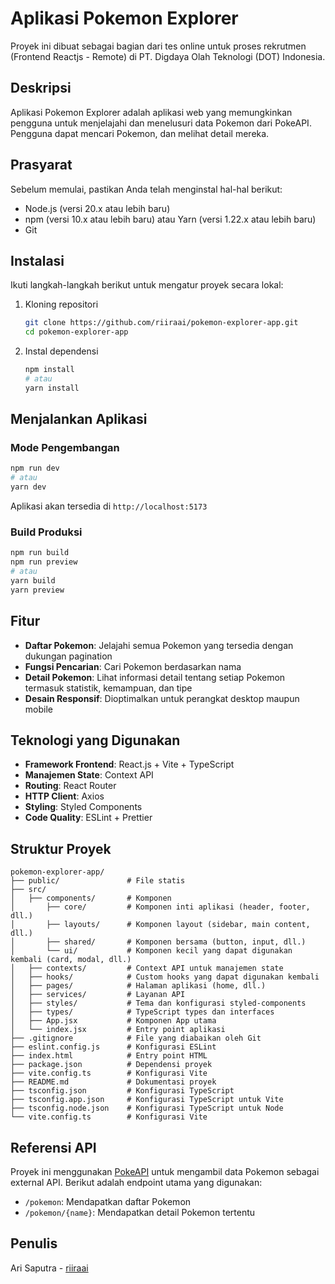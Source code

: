 # Aplikasi Pokemon Explorer

Proyek ini dibuat sebagai bagian dari tes online untuk proses rekrutmen (Frontend Reactjs - Remote) di PT. Digdaya Olah Teknologi (DOT) Indonesia.

## Deskripsi

Aplikasi Pokemon Explorer adalah aplikasi web yang memungkinkan pengguna untuk menjelajahi dan menelusuri data Pokemon dari PokeAPI. Pengguna dapat mencari Pokemon, dan melihat detail mereka.

## Prasyarat

Sebelum memulai, pastikan Anda telah menginstal hal-hal berikut:

-   Node.js (versi 20.x atau lebih baru)
-   npm (versi 10.x atau lebih baru) atau Yarn (versi 1.22.x atau lebih baru)
-   Git

## Instalasi

Ikuti langkah-langkah berikut untuk mengatur proyek secara lokal:

1. Kloning repositori

    ```bash
    git clone https://github.com/riiraai/pokemon-explorer-app.git
    cd pokemon-explorer-app
    ```

2. Instal dependensi
    ```bash
    npm install
    # atau
    yarn install
    ```

## Menjalankan Aplikasi

### Mode Pengembangan

```bash
npm run dev
# atau
yarn dev
```

Aplikasi akan tersedia di `http://localhost:5173`

### Build Produksi

```bash
npm run build
npm run preview
# atau
yarn build
yarn preview
```

## Fitur

-   **Daftar Pokemon**: Jelajahi semua Pokemon yang tersedia dengan dukungan pagination
-   **Fungsi Pencarian**: Cari Pokemon berdasarkan nama
-   **Detail Pokemon**: Lihat informasi detail tentang setiap Pokemon termasuk statistik, kemampuan, dan tipe
-   **Desain Responsif**: Dioptimalkan untuk perangkat desktop maupun mobile

## Teknologi yang Digunakan

-   **Framework Frontend**: React.js + Vite + TypeScript
-   **Manajemen State**: Context API
-   **Routing**: React Router
-   **HTTP Client**: Axios
-   **Styling**: Styled Components
-   **Code Quality**: ESLint + Prettier

## Struktur Proyek

```
pokemon-explorer-app/
├── public/               # File statis
├── src/
│   ├── components/       # Komponen
│       ├── core/         # Komponen inti aplikasi (header, footer, dll.)
│       ├── layouts/      # Komponen layout (sidebar, main content, dll.)
│       ├── shared/       # Komponen bersama (button, input, dll.)
│       └── ui/           # Komponen kecil yang dapat digunakan kembali (card, modal, dll.)
│   ├── contexts/         # Context API untuk manajemen state
│   ├── hooks/            # Custom hooks yang dapat digunakan kembali
│   ├── pages/            # Halaman aplikasi (home, dll.)
│   ├── services/         # Layanan API
│   ├── styles/           # Tema dan konfigurasi styled-components
│   ├── types/            # TypeScript types dan interfaces
│   ├── App.jsx           # Komponen App utama
│   └── index.jsx         # Entry point aplikasi
├── .gitignore            # File yang diabaikan oleh Git
├── eslint.config.js      # Konfigurasi ESLint
├── index.html            # Entry point HTML
├── package.json          # Dependensi proyek
├── vite.config.ts        # Konfigurasi Vite
├── README.md             # Dokumentasi proyek
├── tsconfig.json         # Konfigurasi TypeScript
├── tsconfig.app.json     # Konfigurasi TypeScript untuk Vite
├── tsconfig.node.json    # Konfigurasi TypeScript untuk Node
└── vite.config.ts        # Konfigurasi Vite
```

## Referensi API

Proyek ini menggunakan [PokeAPI](https://pokeapi.co/) untuk mengambil data Pokemon sebagai external API. Berikut adalah endpoint utama yang digunakan:

-   `/pokemon`: Mendapatkan daftar Pokemon
-   `/pokemon/{name}`: Mendapatkan detail Pokemon tertentu

## Penulis

Ari Saputra - [riiraai](https://github.com/riiraai)
